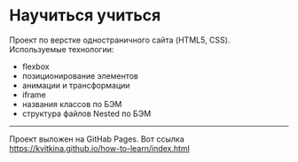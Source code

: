 # Научиться учиться

Проект по верстке одностраничного сайта (HTML5, CSS).
Используемые технологии:
* flexbox
* позиционирование элементов
* анимации и трансформации
* iframe
* названия классов по БЭМ
* структура файлов Nested по БЭМ

***
Проект выложен на GitHab Pages. Вот ссылка https://kvitkina.github.io/how-to-learn/index.html
